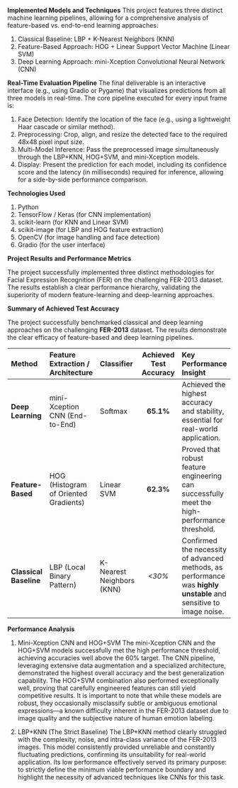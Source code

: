 **Implemented Models and Techniques**
This project features three distinct machine learning pipelines, allowing for a comprehensive analysis of feature-based vs. end-to-end learning approaches:
1. Classical Baseline: LBP + K-Nearest Neighbors (KNN)
2. Feature-Based Approach: HOG + Linear Support Vector Machine (Linear SVM)
3. Deep Learning Approach: mini-Xception Convolutional Neural Network (CNN)

**Real-Time Evaluation Pipeline**
The final deliverable is an interactive interface (e.g., using Gradio or Pygame) that visualizes predictions from all three models in real-time.
The core pipeline executed for every input frame is:
1. Face Detection: Identify the location of the face (e.g., using a lightweight Haar cascade or similar method).
2. Preprocessing: Crop, align, and resize the detected face to the required 48x48 pixel input size.
3. Multi-Model Inference: Pass the preprocessed image simultaneously through the LBP+KNN, HOG+SVM, and mini-Xception models.
4. Display: Present the prediction for each model, including its confidence score and the latency (in milliseconds) required for inference, allowing for a side-by-side performance comparison.

**Technologies Used**
1. Python
2. TensorFlow / Keras (for CNN implementation)
3. scikit-learn (for KNN and Linear SVM)
4. scikit-image (for LBP and HOG feature extraction)
5. OpenCV (for image handling and face detection)
6. Gradio (for the user interface)

**Project Results and Performance Metrics**

The project successfully implemented three distinct methodologies for Facial Expression Recognition (FER) on the challenging FER-2013 dataset. The results establish a clear performance hierarchy, validating the superiority of modern feature-learning and deep-learning approaches.

**Summary of Achieved Test Accuracy**

The project successfully benchmarked classical and deep learning approaches on the challenging **FER-2013** dataset. The results demonstrate the clear efficacy of feature-based and deep learning pipelines.

| Method | Feature Extraction / Architecture | Classifier | Achieved Test Accuracy | Key Performance Insight |
| :--- | :--- | :--- | :---: | :--- |
| **Deep Learning** | mini-Xception CNN (End-to-End) | Softmax | **65.1%** | Achieved the highest accuracy and stability, essential for real-world application. |
| **Feature-Based** | HOG (Histogram of Oriented Gradients) | Linear SVM | **62.3%** | Proved that robust feature engineering can successfully meet the high-performance threshold. |
| **Classical Baseline** | LBP (Local Binary Pattern) | K-Nearest Neighbors (KNN) | *<30%* | Confirmed the necessity of advanced methods, as performance was **highly unstable** and sensitive to image noise. |

**Performance Analysis**
1. Mini-Xception CNN and HOG+SVM
The mini-Xception CNN and the HOG+SVM models successfully met the high performance threshold, achieving accuracies well above the 60% target.
The CNN pipeline, leveraging extensive data augmentation and a specialized architecture, demonstrated the highest overall accuracy and the best generalization capability.
The HOG+SVM combination also performed exceptionally well, proving that carefully engineered features can still yield competitive results.
It is important to note that while these models are robust, they occasionally misclassify subtle or ambiguous emotional expressions—a known difficulty inherent in the FER-2013 dataset due to image quality and the subjective nature of human emotion labeling.

2. LBP+KNN (The Strict Baseline)
The LBP+KNN method clearly struggled with the complexity, noise, and intra-class variance of the FER-2013 images.
This model consistently provided unreliable and constantly fluctuating predictions, confirming its unsuitability for real-world application.
Its low performance effectively served its primary purpose: to strictly define the minimum viable performance boundary and highlight the necessity of advanced techniques like CNNs for this task.
